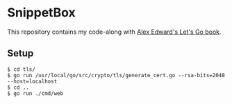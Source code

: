 # SnippetBox

This repository contains my code-along with [Alex Edward's Let's Go book](https://lets-go.alexedwards.net/).

## Setup

```console
$ cd tls/
$ go run /usr/local/go/src/crypto/tls/generate_cert.go --rsa-bits=2048 --host=localhost
$ cd ..
$ go run ./cmd/web
```